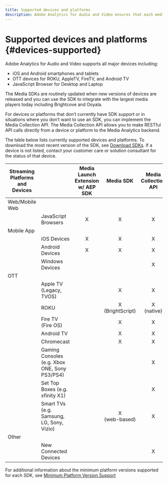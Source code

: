 ```yaml
---
title: Supported devices and platforms
description: Adobe Analytics for Audio and Video ensures that each media stream is collected and reported across all devices.
---
```


# Supported devices and platforms {#devices-supported}

Adobe Analytics for Audio and Video supports all major devices including:

* iOS and Android smartphones and tablets
* OTT devices for ROKU, AppleTV, FireTV, and Android TV
* JavaScript Browser for Desktop and Laptop

The Media SDKs are routinely updated when new versions of devices are released and you can use the SDK to integrate with the largest media players today including Brightcove and Ooyala.

For devices or platforms that don’t currently have SDK support or in situations where you don’t want to use an SDK, you can implement the Media Collection API. The Media Collection API allows you to make RESTful API calls directly from a device or platform to the Media Analytics backend.

The table below lists currently supported devices and platforms. To download the most recent version of the SDK, see [Download SDKs](https://docs.adobe.com/content/help/en/media-analytics/using/sdk-implement/download-sdks.html). If a device is not listed, contact your customer care or solution consultant for the status of that device.

| Streaming Platforms and Devices |                                               | Media Launch Extension w/ AEP SDK |      Media SDK      | Media Collection API |
|---------------------------|-----------------------------------------------|:----------------------------:|:-------------------:|:--------------------:|
| Web/Mobile Web            |                                               |                              |                     |                      |
|                           | JavaScript Browsers                           |               X              |          X          |           X          |
| Mobile App                |                                               |                              |                     |                      |
|                           | iOS Devices                                   |               X              |          X          |           X          |
|                           | Android Devices                               |               X              |          X          |           X          |
|                           | Windows Devices                               |                              |                     |           X          |
| OTT                       |                                               |                              |                     |                      |
|                           | Apple TV  (Legacy, TVOS)                      |                              |          X          |           X          |
|                           | ROKU                                          |                              | X<br>(BrightScript) |     X<br>(native)    |
|                           | Fire TV (Fire OS)                             |                              |          X          |           X          |
|                           | Android TV                                    |                              |          X          |           X          |
|                           | Chromecast                                    |                              |          X          |           X          |
|                           | Gaming Consoles (e.g. Xbox ONE, Sony PS3/PS4) |                              |                     |           X          |
|                           | Set Top Boxes (e.g. xfinity X1)               |                              |                     |           X          |
|                           | Smart TVs (e.g. Samsung, LG, Sony, Vizio)     |                              |   X<br>(web-based)  |           X          |
| Other                     |                                               |                              |                     |                      |
|                           | New Connected Devices                         |                              |                     |           X          |


For additional information about the minimum platform versions supported for each SDK, see [Minimum Platform Version Support](https://docs.adobe.com/content/help/en/media-analytics/using/sdk-implement/setup/setup-overview.html)
